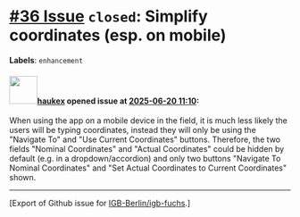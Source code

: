 # [\#36 Issue](https://github.com/IGB-Berlin/igb-fuchs/issues/36) `closed`: Simplify coordinates (esp. on mobile)
**Labels**: `enhancement`


#### <img src="https://avatars.githubusercontent.com/u/4613111?u=708742f53b26cb75f2c7a93ee7a7a53abe18ec48&v=4" width="50">[haukex](https://github.com/haukex) opened issue at [2025-06-20 11:10](https://github.com/IGB-Berlin/igb-fuchs/issues/36):

When using the app on a mobile device in the field, it is much less likely the users will be typing coordinates, instead they will only be using the "Navigate To" and "Use Current Coordinates" buttons. Therefore, the two fields "Nominal Coordinates" and "Actual Coordinates" could be hidden by default (e.g. in a dropdown/accordion) and only two buttons "Navigate To Nominal Coordinates" and "Set Actual Coordinates to Current Coordinates" shown.




-------------------------------------------------------------------------------



[Export of Github issue for [IGB-Berlin/igb-fuchs](https://github.com/IGB-Berlin/igb-fuchs).]
